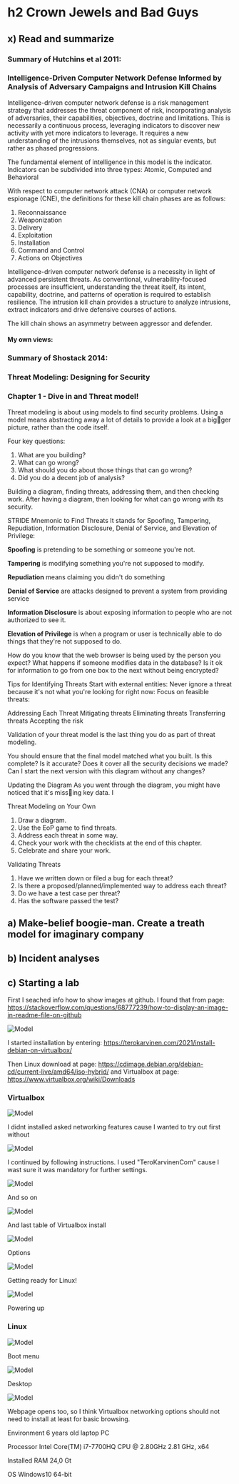 # h2 Crown Jewels and Bad Guys
## x) Read and summarize

### Summary of Hutchins et al 2011:
### Intelligence-Driven Computer Network Defense Informed by Analysis of Adversary Campaigns and Intrusion Kill Chains

Intelligence-driven computer network defense is a risk management strategy that addresses the threat
component of risk, incorporating analysis of adversaries, their capabilities, objectives, doctrine and
limitations. This is necessarily a continuous process, leveraging indicators to discover new activity with
yet more indicators to leverage. It requires a new understanding of the intrusions themselves, not as
singular events, but rather as phased progressions.

The fundamental element of intelligence in this model is the indicator. Indicators can be subdivided
into three types: Atomic, Computed and Behavioral

With respect to computer network attack (CNA) or computer network espionage (CNE), the definitions
for these kill chain phases are as follows:
1. Reconnaissance
2. Weaponization
3. Delivery
4. Exploitation 
5. Installation
6. Command and Control
7. Actions on Objectives

Intelligence-driven computer network defense is a necessity in light of advanced persistent threats. As
conventional, vulnerability-focused processes are insufficient, understanding the threat itself, its intent,
capability, doctrine, and patterns of operation is required to establish resilience. The intrusion kill
chain provides a structure to analyze intrusions, extract indicators and drive defensive courses of actions.

The kill chain shows an asymmetry between aggressor and defender.

#### My own views:

### Summary of Shostack 2014:
### Threat Modeling: Designing for Security
### Chapter 1 - Dive in and Threat model!

Threat modeling is about using models to find security problems. Using a model means abstracting away a lot of details to provide a look at a bigger picture, rather than the code itself.

Four key questions:
1. What are you building?
2. What can go wrong?
3. What should you do about those things that can go wrong?
4. Did you do a decent job of analysis?

Building a diagram, finding threats, addressing them, and then checking work. After having a diagram, then looking for what can go wrong with its security. 

STRIDE Mnemonic to Find Threats
It stands for Spoofing, Tampering, Repudiation, Information Disclosure, Denial of Service, and Elevation of Privilege:

**Spoofing** is pretending to be something or someone you're not.

**Tampering** is modifying something you're not supposed to modify.

**Repudiation** means claiming you didn't do something

**Denial of Service** are attacks designed to prevent a system from providing service

**Information Disclosure** is about exposing information to people who are not authorized to see it.

**Elevation of Privilege** is when a program or user is technically able to do things that they're not supposed to do.


How do you know that the web browser is being used by the person
you expect?
What happens if someone modifies data in the database?
Is it ok for information to go from one box to the next without being
encrypted?

Tips for Identifying Threats
Start with external entities:
Never ignore a threat because it's not what you're looking for
right now: 
Focus on feasible threats:

Addressing Each Threat
Mitigating threats
Eliminating threats
Transferring threats
Accepting the risk

Validation of your threat model is the last thing you do as part of threat
modeling.

You should ensure that the final model matched what you built.
Is this complete?
Is it accurate?
Does it cover all the security decisions we made?
Can I start the next version with this diagram without any changes?

Updating the Diagram
As you went through the diagram, you might have noticed that it's missing key data. I

Threat Modeling on Your Own
1. Draw a diagram.
2. Use the EoP game to find threats.
3. Address each threat in some way.
4. Check your work with the checklists at the end of this chapter.
5. Celebrate and share your work.

Validating Threats
1. Have we written down or filed a bug for each threat?
2. Is there a proposed/planned/implemented way to address each threat?
3. Do we have a test case per threat?
4. Has the software passed the test?


## a) Make-belief boogie-man. Create a treath model for imaginary company



## b) Incident analyses



## c) Starting a lab

First I seached info how to show images at github. I found that from page: https://stackoverflow.com/questions/68777239/how-to-display-an-image-in-readme-file-on-github

![Model](https://github.com/bek817/TrusttoBlockchain/blob/main/Downloads.JPG)

I started installation by entering: https://terokarvinen.com/2021/install-debian-on-virtualbox/

Then Linux download at page: https://cdimage.debian.org/debian-cd/current-live/amd64/iso-hybrid/ and Virtualbox at page: https://www.virtualbox.org/wiki/Downloads

### Virtualbox

![Model](https://github.com/bek817/TrusttoBlockchain/blob/main/VirtualboxInstall1.JPG)

I didnt installed asked networking features cause I wanted to try out first without

![Model](https://github.com/bek817/TrusttoBlockchain/blob/main/VirtualboxInstall2.JPG)

I continued by following instructions. I used "TeroKarvinenCom" cause I wast sure it was mandatory for further settings.

![Model](https://github.com/bek817/TrusttoBlockchain/blob/main/VirtualboxInstall3.JPG)

And so on

![Model](https://github.com/bek817/TrusttoBlockchain/blob/main/VirtualboxInstall4.JPG)

And last table of Virtualbox install

![Model](https://github.com/bek817/TrusttoBlockchain/blob/main/Virtualbox1.JPG)

Options

![Model](https://github.com/bek817/TrusttoBlockchain/blob/main/Virtualbox2.JPG)

Getting ready for Linux!

![Model](https://github.com/bek817/TrusttoBlockchain/blob/main/Virtualbox4.JPG)

Powering up

### Linux

![Model](https://github.com/bek817/TrusttoBlockchain/blob/main/Linux1.JPG)

Boot menu

![Model](https://github.com/bek817/TrusttoBlockchain/blob/main/Linux2.JPG)

Desktop

![Model](https://github.com/bek817/TrusttoBlockchain/blob/main/Linux3.JPG)

Webpage opens too, so I think Virtualbox networking options should not need to install at least for basic browsing.

Environment 6 years old laptop PC

Processor	Intel Core(TM) i7-7700HQ CPU @ 2.80GHz 2.81 GHz, x64

Installed RAM	24,0 Gt

OS Windows10 64-bit

